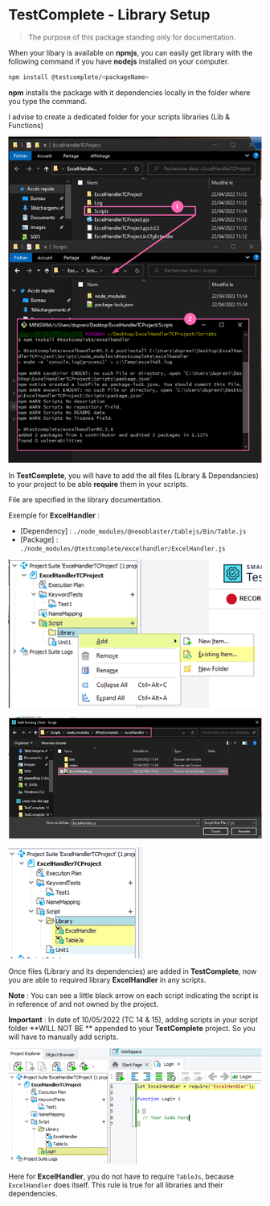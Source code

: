 # TestComplete - Library Setup

> The purpose of this package standing only for documentation.

When your libary is available on **npmjs**,
you can easily get library with the following command
if you have **nodejs** installed on your computer.

````bash
npm install @testcomplete/<packageName>
````

**npm** installs the package with it dependencies locally in the folder
where you type the command.

I advise to create a dedicated folder for your scripts libraries (Lib & Functions)

![NPM Install Library](./docs/img/npm_install.png)

In **TestComplete**, you will have to add the all files (Library & Dependancies)
to your project to be able **require** them in your scripts.

File are specified in the library documentation.

Exemple for **ExcelHandler** :

* [Dependency] : ``./node_modules/@neooblaster/tablejs/Bin/Table.js``
* [Package] : ``./node_modules/@testcomplete/excelhandler/ExcelHandler.js``

![Add existing script in TestComplete](./docs/img/tc_add_script.png)

![Add existing script in TestComplete](./docs/img/tc_add_script_select_script.png)

![Add existing script in TestComplete](./docs/img/tc_add_script_added.png)

Once files (Library and its dependencies) are added in **TestComplete**,
now you are able to required library **ExcelHandler** in any scripts.

**Note** : You can see a little black arrow on each script indicating the script is
in reference of and not owned by the project.

**Important** : In date of 10/05/2022 (TC 14 & 15), 
adding scripts in your script folder **WILL NOT BE ** appended
to your **TestComplete** project.
So you will have to manually add scripts.

![Requiring ExcelHandler](./docs/img/tc_required_excelhandler.png)

Here for **ExcelHandler**, 
you do not have to require ``TableJs``,
because ``ExcelHandler`` does itself.
This rule is true for all libraries and their dependencies.
